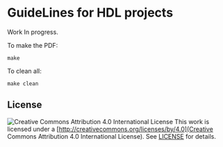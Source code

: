# GuideLines for HDL projects

Work In progress.

To make the PDF:
```
make
```

To clean all:
```
make clean
```

## License

![Creative Commons Attribution 4.0 International License](https://i.creativecommons.org/l/by/4.0/88x31.png)
This work is licensed under a [http://creativecommons.org/licenses/by/4.0](Creative Commons Attribution 4.0 International License).
See [LICENSE](LICENSE) for details.

